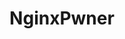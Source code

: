 ---
title: "NginxPwner"
description: "Nginx exploitation tool."
platforms: ["linux", "macos"]
categories: ["Pwn", "Web"]
tags: ["nginx", "exploitation", "security", "web-server"]
url: "https://github.com/stark0de/nginxpwner"
---